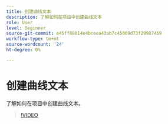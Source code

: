 ```yaml
---
title: 创建曲线文本
description: 了解如何在项目中创建曲线文本
role: User
level: Beginner
source-git-commit: e45ff88014e4bceea43ab7c45069d73f29987459
workflow-type: tm+mt
source-wordcount: '24'
ht-degree: 0%

---
```


# 创建曲线文本

了解如何在项目中创建曲线文本。

>[!VIDEO](https://video.tv.adobe.com/v/3420224?quality=12&learn=on&hidetitle=true)
